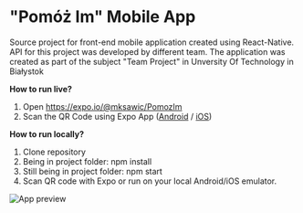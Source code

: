 # "Pomóż Im" Mobile App
Source project for front-end mobile application created using React-Native.
API for this project was developed by different team.
The application was created as part of the subject "Team Project" in Unversity Of Technology in Białystok

**How to run live?**
 1. Open https://expo.io/@mksawic/PomozIm
 2. Scan the QR Code using Expo App ([Android](https://play.google.com/store/apps/details?id=host.exp.exponent&referrer=www) / [iOS](https://apps.apple.com/app/apple-store/id982107779))

**How to run locally?**
1. Clone repository
2. Being in project folder: npm install
3. Still being in project folder: npm start
4. Scan QR code with Expo or run on your local Android/iOS emulator.

![App preview](https://i.imgur.com/cROhVD8.jpeg)
